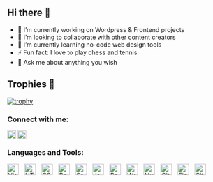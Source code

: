 ## Hi there 👋


- 🔭 I’m currently working on Wordpress & Frontend projects
- 👯 I’m looking to collaborate with other content creators
- 🌱 I’m currently learning no-code web design tools
- ⚡ Fun fact: I love to play chess and tennis
- 💬 Ask me about anything you wish

## Trophies 🙌

 [![trophy](https://github-profile-trophy.vercel.app/?username=mladens22)](https://github.com/ryo-ma/github-profile-trophy)

### Connect with me:
[<img align="left" alt=" Instagram" width="20px" src="https://camo.githubusercontent.com/81d4e35dffabab3115dab75ffe03267aabb0753445682151944062cf0e7f8cac/68747470733a2f2f73696d706c6569636f6e732e6e6f772e73682f696e7374616772616d2f343935663765" data-canonical-src="https://simpleicons.now.sh/instagram/495f7e" style="max-width: 100%;">](https://instagram.com/mladens30)

[<img align="left" alt="Stefanie's LinkedIn" width="20px" src="https://camo.githubusercontent.com/3c03a1cf6325b25101dba7e84b3a6776bb222f338d6d3b294b22899c3b051273/68747470733a2f2f73696d706c6569636f6e732e6e6f772e73682f6c696e6b6564696e2f343935663765" data-canonical-src="https://simpleicons.now.sh/linkedin/495f7e" style="max-width: 100%;">](https://www.linkedin.com/in/mladen-sancanin-6115702bb/)
<br>

### Languages and Tools:

<img align="left" alt="Visual Studio Code" width="26px" src="https://cdn.jsdelivr.net/gh/devicons/devicon/icons/vscode/vscode-original.svg" style="padding-right:10px;" />
<img align="left" alt="HTML5" width="26px" src="https://cdn.jsdelivr.net/gh/devicons/devicon/icons/html5/html5-original.svg" style="padding-right:10px;" />
<img align="left" alt="CSS3" width="26px" src="https://cdn.jsdelivr.net/gh/devicons/devicon/icons/css3/css3-original.svg" style="padding-right:10px;" />
<img align="left" alt="Bootstrap" width="26px" src="https://cdn.jsdelivr.net/gh/devicons/devicon/icons/bootstrap/bootstrap-original.svg" style="padding-right:10px;" />
<img align="left" alt="Sass" width="26px" src="https://cdn.jsdelivr.net/gh/devicons/devicon/icons/sass/sass-original.svg" style="padding-right:10px;" />
<img align="left" alt="JavaScript" width="26px" src="https://cdn.jsdelivr.net/gh/devicons/devicon/icons/javascript/javascript-original.svg" style="padding-right:10px;" />
<img align="left" alt="React" width="26px" src="https://cdn.jsdelivr.net/gh/devicons/devicon/icons/react/react-original.svg" style="padding-right:10px;" />
<img align="left" alt="WordPress" width="26px" src="https://cdn.jsdelivr.net/gh/devicons/devicon/icons/wordpress/wordpress-original.svg" style="padding-right:10px;" />
<img align="left" alt="MySQL" width="26px" src="https://cdn.jsdelivr.net/gh/devicons/devicon/icons/mysql/mysql-original.svg" style="padding-right:10px;" />
<img align="left" alt="Git" width="26px" src="https://cdn.jsdelivr.net/gh/devicons/devicon/icons/git/git-original.svg" style="padding-right:10px;" />
<img align="left" alt="Figma" width="26px" src="https://cdn.jsdelivr.net/gh/devicons/devicon/icons/figma/figma-original.svg" style="padding-right:10px;" />
<img align="left" alt="GitHub" width="26px" src="https://user-images.githubusercontent.com/3369400/139447912-e0f43f33-6d9f-45f8-be46-2df5bbc91289.png" style="padding-right:10px;" />
<!--
**mladens22/mladens22** is a ✨ _special_ ✨ repository because its `README.md` (this file) appears on your GitHub profile.
